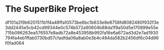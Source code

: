 # The SuperBike Project

df101a2f9b6201511b1f4a48ffa10573be6bc1b633e8e8758fd8082480f932f3e3dd2445e5cb42cd99344e0c574b572a90604b88da1f9a50d5e170899e55e715b096263ea576557e8adb72a8e453958b992fa16e6a672ad3d2e7ad1930794fa4eb1ffab0730bd57cfadfda06a8ab0e3b4c484da582b2456df6c04d96f0fad064
